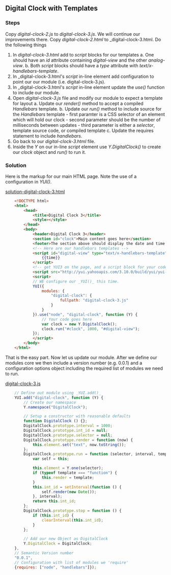 
## Digital Clock with Templates

### Steps

Copy _digital-clock-2.js_ to _digital-clock-3.js_. We will continue our improvements there.
Copy _digital-clock-2.html_ to _digital-clock-3.html. Do the following things

1. In _digital-clock-3.html_ add to _script_ blocks for our templates
    a. One should have an _id_ attribute containing _digital-view_ and the other _analog-view_.
    b. Both _script_ blocks should have a _type_ attribute with _text/x-handlebars-template_.
2. In _digital-clock-3.html's _script_ in-line element add configuration to point our our module (i.e. digital-clock-3.js).
3. In _digital-clock-3.html's _script_ in-line element update the _use()_ function to include our module.
4. Open _digital-clock-3.js_ file and modify our module to expect a template for layout
    a. Update our _render()_ method to accept a compiled _Handlebars_ template.
    b. Update our _run()_ method to include source for the _Handlebars_ template
        - first paramter is a CSS selector of an element which will hold our clock
        - second parameter should be the number of milliseconds between updates
        - third parameter is either a _selector_, template source code, or compiled template
    c. Update the requires statement to include _handlebars_.
5. Go back to our _digital-clock-3.html_ file.
6. Inside the _Y_ on our in-line _script_ element use _Y.DigitalClock()_ to create our _clock_ object and _run()_ to run it.


### Solution

Here is the markup for our main HTML page. Note the use of a configuration in _YUI()_.

[solution-digital-clock-3.html](solution-digital-clock-3.html)
```HTML
    <!DOCTYPE html>
    <html>
        <head>
            <title>Digital Clock 3</title>
            <style></style>
        </head>
        <body>
            <header>Digital Clock 3</header>
            <section id="clock">Main content goes here</section>
            <footer>The section above should display the date and time. It should change every second.</footer>
            <!-- Here are our handlebars templates -->
            <script id="digital-view" type="text/x-handlebars-template">
                {{time}}
            </script>
            <!-- get YUI3 on the page, and a script block for your code -->
            <script src="http://yui.yahooapis.com/3.10.0/build/yui/yui-min.js"></script>
            <script>
            // WE configure our _YUI()_ this time.
            YUI({
                modules: {
                    "digital-clock": {
                        fullpath: "digital-clock-3.js"
                    }
                }
            }).use("node", "digital-clock", function (Y) {
                // Your code goes here
                var clock = new Y.DigitalClock();
                clock.run("#clock", 1000, "#digital-view");
            });
            </script>
        </body>
    </html>
```

That is the easy part. Now let us update our module. After we define
our modules core we then include a version number (e.g. 0.0.1) and
a configuration options object including the required list of modules
we need to run.

[digital-clock-3.js](digital-clock-3.js)
```JavaScript
    // Define out module using _YUI.add()_
    YUI.add("digital-clock", function (Y) {
        // Create our namespace
        Y.namespace("DigitalClock");

        // Setup a constructor with reasonable defaults
        function DigitalClock () {};
        DigitalClock.prototype.interval = 1000;
        DigitalClock.prototype.int_id = null;
        DigitalClock.prototype.selector = null;
        DigitalClock.prototype.render = function (now) {
            this.element.set("text", now.toString());
        };
        DigitalClock.prototype.run = function (selector, interval, template) {
            var self = this;

            this.element = Y.one(selector);
            if (typeof template === "function") {
                this.render = template;
            }
            this.int_id = setInterval(function () {
                self.render(new Date());                
            }, interval);
            return this.int_id;
        };
        DigitalClock.prototype.stop = function () {
            if (this.int_id) {
                clearInterval(this.int_id);
            }
        };

        // Add our new Object as DigitalClock
        Y.DigitalClock = DigitalClock;
    },
    // Semantic Version number
    "0.0.1",
    // Configuration with list of modules we 'require' 
    {requires: ["node", "handlebars"]});
```


